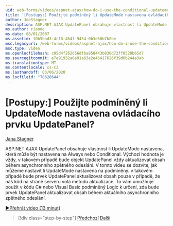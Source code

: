 ```yaml
---
uid: web-forms/videos/aspnet-ajax/how-do-i-use-the-conditional-updatemode-of-the-updatepanel
title: '[Postupy:] Použijte podmíněný li UpdateMode nastavena ovládacího prvku UpdatePanel? | Dokumenty Microsoft'
author: JoeStagner
description: ASP.NET AJAX UpdatePanel obsahuje vlastnost li UpdateMode nastavena, která může být nastavena na Always nebo Conditional. Výchozí hodnota je vždycky, v takovém případě UpdatePan...
ms.author: riande
ms.date: 08/01/2007
ms.assetid: 10b5bad3-4c18-464f-9454-0b3e60b7b8be
msc.legacyurl: /web-forms/videos/aspnet-ajax/how-do-i-use-the-conditional-updatemode-of-the-updatepanel
msc.type: video
ms.openlocfilehash: c05d4f262d56dfba858443b830d72ff0520b65d7
ms.sourcegitcommit: e7e91932a6e91a63e2e46417626f39d6b244a3ab
ms.translationtype: MT
ms.contentlocale: cs-CZ
ms.lasthandoff: 03/06/2020
ms.locfileid: "78628644"
---
```

# <a name="how-do-i-use-the-conditional-updatemode-of-the-updatepanel"></a>[Postupy:] Použijte podmíněný li UpdateMode nastavena ovládacího prvku UpdatePanel?

[Jana Stagner](https://github.com/JoeStagner)

ASP.NET AJAX UpdatePanel obsahuje vlastnost li UpdateMode nastavena, která může být nastavena na Always nebo Conditional. Výchozí hodnota je vždy, v takovém případě bude objekt UpdatePanel vždy aktualizovat obsah během asynchronního zpětného odeslání. V tomto videu se dozvíte, jak můžeme nastavit li UpdateMode nastavena na podmíněný. v takovém případě bude prvek UpdatePanel aktualizovat obsah pouze v případě, že náš kód na straně serveru volá metodu aktualizace. To vám umožňuje použít v kódu C# nebo Visual Basic podmíněný Logic k určení, zda bude prvek UpdatePanel aktualizovat obsah během aktuálního asynchronního zpětného odeslání.

[&#9654;Přehrát video (13 minut)](https://channel9.msdn.com/Blogs/ASP-NET-Site-Videos/how-do-i-use-the-conditional-updatemode-of-the-updatepanel)

> [!div class="step-by-step"]
> [Předchozí](how-do-i-determine-whether-an-asynchronous-postback-has-occurred.md)
> [Další](how-do-i-implement-the-persistent-communications-pattern-with-the-updatepanel.md)
